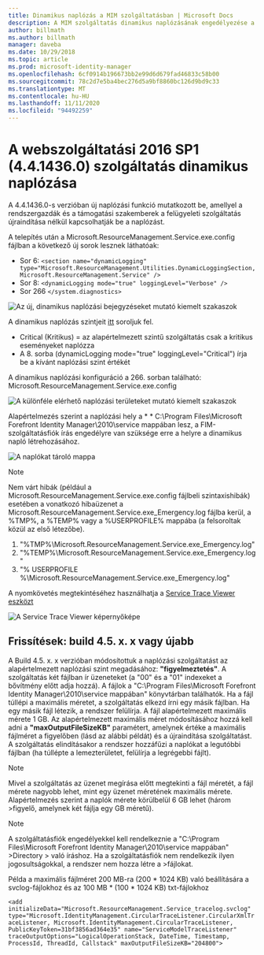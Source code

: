 ```yaml
---
title: Dinamikus naplózás a MIM szolgáltatásban | Microsoft Docs
description: A MIM szolgáltatás dinamikus naplózásának engedélyezése a felügyeleti szolgáltatás újraindítása nélkül
author: billmath
ms.author: billmath
manager: daveba
ms.date: 10/29/2018
ms.topic: article
ms.prod: microsoft-identity-manager
ms.openlocfilehash: 6cf0914b196673bb2e99d6d679fad46833c58b00
ms.sourcegitcommit: 78c2d7e5ba4bec276d5a9bf8860bc126d9bd9c33
ms.translationtype: MT
ms.contentlocale: hu-HU
ms.lasthandoff: 11/11/2020
ms.locfileid: "94492259"
---
```

# <a name="mim-2016-sp1-4414360--service-dynamic-logging"></a>A webszolgáltatási 2016 SP1 (4.4.1436.0) szolgáltatás dinamikus naplózása

A 4.4.1436.0-s verzióban új naplózási funkció mutatkozott be, amellyel a rendszergazdák és a támogatási szakemberek a felügyeleti szolgáltatás újraindítása nélkül kapcsolhatják be a naplózást.

A telepítés után a  Microsoft.ResourceManagement.Service.exe.config fájlban a következő új sorok lesznek láthatóak:

*   Sor 6: ``<section name="dynamicLogging" type="Microsoft.ResourceManagement.Utilities.DynamicLoggingSection, Microsoft.ResourceManagement.Service" />``
*   Sor 8:  ``<dynamicLogging mode="true" loggingLevel="Verbose" />``
*   Sor 266 ``</system.diagnostics> ``

![Az új, dinamikus naplózási bejegyzéseket mutató kiemelt szakaszok](media/mim-service-dynamic-logging/screen01.png)

A dinamikus naplózás szintjeit [itt](https://msdn.microsoft.com/library/ms733025(v=vs.110).aspx#Anchor_3) soroljuk fel.

- Critical (Kritikus) = az alapértelmezett szintű szolgáltatás csak a kritikus eseményeket naplózza
- A 8. sorba (dynamicLogging mode="true" loggingLevel="Critical") írja be a kívánt naplózási szint értékét

A dinamikus naplózási konfiguráció a 266. sorban található: Microsoft.ResourceManagement.Service.exe.config

![A különféle elérhető naplózási területeket mutató kiemelt szakaszok](media/mim-service-dynamic-logging/screen02.png)

Alapértelmezés szerint a naplózási hely a * * C:\Program Files\Microsoft Forefront Identity Manager\2010\service mappában lesz, a FIM-szolgáltatásfiók írás engedélyre van szüksége erre a helyre a dinamikus napló létrehozásához.

![A naplókat tároló mappa](media/mim-service-dynamic-logging/screen03.png)

> [!NOTE]
>  Nem várt hibák (például a Microsoft.ResourceManagement.Service.exe.config fájlbeli szintaxishibák) esetében a vonatkozó hibaüzenet a Microsoft.ResourceManagement.Service.exe_Emergency.log fájlba kerül, a %TMP%, a %TEMP% vagy a %USERPROFILE% mappába (a felsoroltak közül az első létezőbe).  
> 1. "%TMP%\Microsoft.ResourceManagement.Service.exe_Emergency.log"
> 2. "%TEMP%\Microsoft.ResourceManagement.Service.exe_Emergency.log"
> 3. "% USERPROFILE %\Microsoft.ResourceManagement.Service.exe_Emergency.log"

A nyomkövetés megtekintéséhez használhatja a [Service Trace Viewer eszközt](https://msdn.microsoft.com//library/aa751795(v=vs.110).aspx)

 ![A Service Trace Viewer képernyőképe](media/mim-service-dynamic-logging/screen04.png)

## <a name="updates-build-45xx-or-greater"></a>Frissítések: build 4.5. x. x vagy újabb

A Build 4.5. x. x verzióban módosítottuk a naplózási szolgáltatást az alapértelmezett naplózási szint megadásához: **"figyelmeztetés"**. A szolgáltatás két fájlban ír üzeneteket (a "00" és a "01" indexeket a bővítmény előtt adja hozzá). A fájlok a "C:\Program Files\Microsoft Forefront Identity Manager\2010\service mappában" könyvtárban találhatók. Ha a fájl túllépi a maximális méretet, a szolgáltatás elkezd írni egy másik fájlban. Ha egy másik fájl létezik, a rendszer felülírja. A fájl alapértelmezett maximális mérete 1 GB. Az alapértelmezett maximális méret módosításához hozzá kell adni a **"maxOutputFileSizeKB"** paramétert, amelynek értéke a maximális fájlméret a figyelőben (lásd az alábbi példát) és a újraindítása szolgáltatást. A szolgáltatás elindításakor a rendszer hozzáfűzi a naplókat a legutóbbi fájlban (ha túllépte a lemezterületet, felülírja a legrégebbi fájlt). 

> [!NOTE] 
> Mivel a szolgáltatás az üzenet megírása előtt megtekinti a fájl méretét, a fájl mérete nagyobb lehet, mint egy üzenet méretének maximális mérete. Alapértelmezés szerint a naplók mérete körülbelül 6 GB lehet (három >figyelő, amelynek két fájlja egy GB méretű).

> [!NOTE] 
> A szolgáltatásfiók engedélyekkel kell rendelkeznie a "C:\Program Files\Microsoft Forefront Identity Manager\2010\service mappában" >Directory > való íráshoz. Ha a szolgáltatásfiók nem rendelkezik ilyen jogosultságokkal, a rendszer nem hozza létre a >fájlokat.

Példa a maximális fájlméret 200 MB-ra (200 * 1024 KB) való beállítására a svclog-fájlokhoz és az 100 MB * (100 * 1024 KB) txt-fájlokhoz

`<add initializeData="Microsoft.ResourceManagement.Service_tracelog.svclog" type="Microsoft.IdentityManagement.CircularTraceListener.CircularXmlTraceListener, Microsoft.IdentityManagement.CircularTraceListener, PublicKeyToken=31bf3856ad364e35" name="ServiceModelTraceListener" traceOutputOptions="LogicalOperationStack, DateTime, Timestamp, ProcessId, ThreadId, Callstack" maxOutputFileSizeKB="204800">`
